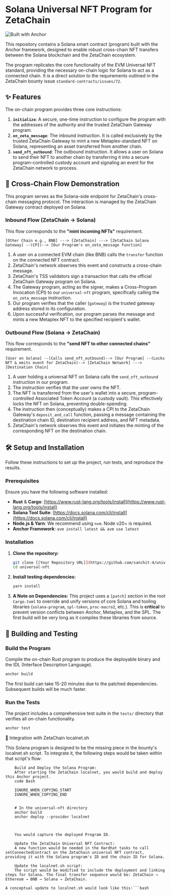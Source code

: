# Solana Universal NFT Program for ZetaChain

![Built with Anchor](https://img.shields.io/badge/Built%20with-Anchor-blueviolet)

This repository contains a Solana smart contract (program) built with the Anchor framework, designed to enable robust cross-chain NFT transfers between the Solana blockchain and the ZetaChain ecosystem.

The program replicates the core functionality of the EVM Universal NFT standard, providing the necessary on-chain logic for Solana to act as a connected chain. It is a direct solution to the requirements outlined in the ZetaChain bounty issue `standard-contracts/issues/72`.

## ✨ Features

The on-chain program provides three core instructions:

1.  **`initialize`**: A secure, one-time instruction to configure the program with the addresses of the authority and the trusted ZetaChain Gateway program.
2.  **`on_zeta_message`**: The inbound instruction. It is called exclusively by the trusted ZetaChain Gateway to mint a new Metaplex-standard NFT on Solana, representing an asset transferred from another chain.
3.  **`send_nft_outbound`**: The outbound instruction. It allows a user on Solana to send their NFT to another chain by transferring it into a secure program-controlled custody account and signaling an event for the ZetaChain network to process.

## 🔗 Cross-Chain Flow Demonstration

This program serves as the Solana-side endpoint for ZetaChain's cross-chain messaging protocol. The interaction is managed by the ZetaChain Gateway contract deployed on Solana.

### Inbound Flow (ZetaChain → Solana)

This flow corresponds to the **"mint incoming NFTs"** requirement.

```
[Other Chain e.g., BNB] ---> [ZetaChain] ---> [ZetaChain Solana Gateway] --(CPI)--> [Our Program's on_zeta_message function]
```


1.  A user on a connected EVM chain (like BNB) calls the `transfer` function on the connected NFT contract.
2.  ZetaChain's network observes this event and constructs a cross-chain message.
3.  ZetaChain's TSS validators sign a transaction that calls the official ZetaChain Gateway program on Solana.
4.  The Gateway program, acting as the signer, makes a Cross-Program Invocation (CPI) to our `universal-nft` program, specifically calling the `on_zeta_message` instruction.
5.  Our program verifies that the caller (`gateway`) is the trusted gateway address stored in its configuration.
6.  Upon successful verification, our program parses the message and mints a new Metaplex NFT to the specified recipient's wallet.

### Outbound Flow (Solana → ZetaChain)

This flow corresponds to the **"send NFT to other connected chains"** requirement.

```
[User on Solana] --(Calls send_nft_outbound)--> [Our Program] --(Locks NFT & emits event for ZetaChain)--> [ZetaChain Network] ---> [Destination Chain]
```

1.  A user holding a universal NFT on Solana calls the `send_nft_outbound` instruction in our program.
2.  The instruction verifies that the user owns the NFT.
3.  The NFT is transferred from the user's wallet into a secure, program-controlled Associated Token Account (a custody vault). This effectively locks the NFT on Solana, preventing double-spending.
4.  The instruction then (conceptually) makes a CPI to the ZetaChain Gateway's `deposit_and_call` function, passing a message containing the destination chain ID, destination recipient address, and NFT metadata.
5.  ZetaChain's network observes this event and initiates the minting of the corresponding NFT on the destination chain.

## 🛠️ Setup and Installation

Follow these instructions to set up the project, run tests, and reproduce the results.

### Prerequisites

Ensure you have the following software installed:
*   **Rust** & **Cargo**: [https://www.rust-lang.org/tools/install](https://www.rust-lang.org/tools/install)
*   **Solana Tool Suite**: [https://docs.solana.com/cli/install](https://docs.solana.com/cli/install)
*   **Node.js & Yarn**: We recommend using `nvm`. Node v20+ is required.
*   **Anchor Framework**: `avm install latest && avm use latest`

### Installation

1.  **Clone the repository:**
    ```bash
    git clone [[Your Repository URL]](https://github.com/sanchit-4/universal-nft/)
    cd universal-nft
    ```

2.  **Install testing dependencies:**
    ```bash
    yarn install
    ```

3.  **A Note on Dependencies:** This project uses a `[patch]` section in the root `Cargo.toml` to override and unify versions of core Solana and tooling libraries (`solana-program`, `spl-token`, `proc-macro2`, etc.). This is **critical** to prevent version conflicts between Anchor, Metaplex, and the SPL. The first build will be very long as it compiles these libraries from source.

## 🚀 Building and Testing

### Build the Program

Compile the on-chain Rust program to produce the deployable binary and the IDL (Interface Description Language).

```bash
anchor build
```

The first build can take 15-20 minutes due to the patched dependencies. Subsequent builds will be much faster.

### Run the Tests

The project includes a comprehensive test suite in the `tests/` directory that verifies all on-chain functionality.

```bash
anchor test
```
🔗 Integration with ZetaChain localnet.sh

This Solana program is designed to be the missing piece in the bounty's localnet.sh script. To integrate it, the following steps would be taken within that script's flow:
```
    Build and Deploy the Solana Program:
    After starting the ZetaChain localnet, you would build and deploy this Anchor project.
    code Bash

    IGNORE_WHEN_COPYING_START
    IGNORE_WHEN_COPYING_END

        
    # In the universal-nft directory
    anchor build
    anchor deploy --provider localnet

      

    You would capture the deployed Program ID.

    Update the ZetaChain Universal NFT Contract:
    A new function would be needed in the Hardhat tasks to call setConnectedContract on the ZetaChain universal NFT contract, providing it with the Solana program's ID and the chain ID for Solana.

    Update the localnet.sh script:
    The script would be modified to include the deployment and linking steps for Solana. The final transfer sequence would be: ZetaChain → Ethereum → BNB → Solana → ZetaChain.

A conceptual update to localnet.sh would look like this:```bash
